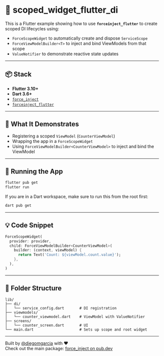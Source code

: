 # 🔁 scoped_widget_flutter_di

This is a Flutter example showing how to use **`forceinject_flutter`** to create scoped DI lifecycles using:

- `ForceScopeWidget` to automatically create and dispose `ServiceScope`
- `ForceViewModelBuilder<T>` to inject and bind ViewModels from that scope
- `ValueNotifier` to demonstrate reactive state updates

---

## 📦 Stack

- **Flutter 3.10+**
- **Dart 3.6+**
- [`force_inject`](../../packages/force_inject)
- [`forceinject_flutter`](../../packages/force_inject_flutter)

---

## 🧪 What It Demonstrates

- Registering a scoped `ViewModel` (`CounterViewModel`)
- Wrapping the app in a `ForceScopeWidget`
- Using `ForceViewModelBuilder<CounterViewModel>` to inject and bind the ViewModel

---

## 🚀 Running the App

```bash
flutter pub get
flutter run
```

If you are in a Dart workspace, make sure to run this from the root first:

```bash
dart pub get
```

---

## 💡 Code Snippet

```dart
ForceScopeWidget(
  provider: provider,
  child: ForceViewModelBuilder<CounterViewModel>(
    builder: (context, viewModel) {
      return Text('Count: ${viewModel.count.value}');
    },
  ),
)
```

---

## 🧼 Folder Structure

```
lib/
├── di/
│   └── service_config.dart       # DI registration
├── viewmodels/
│   └── counter_viewmodel.dart    # ViewModel with ValueNotifier
├── screens/
│   └── counter_screen.dart       # UI
└── main.dart                     # Sets up scope and root widget
```

---

Built by [@diegomgarcia](https://github.com/diegomgarcia) with ❤️  
Check out the main package: [force_inject on pub.dev](https://pub.dev/packages/force_inject)
